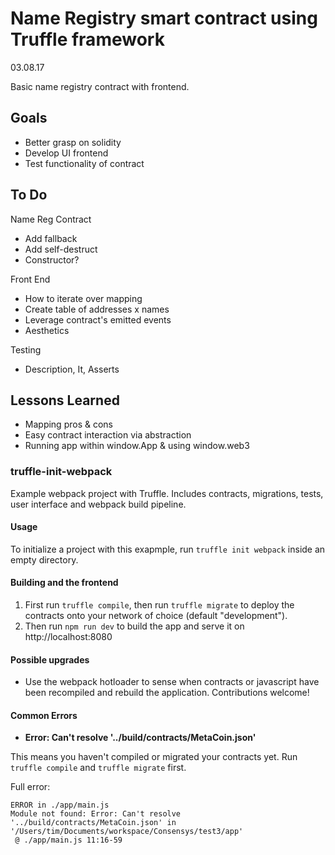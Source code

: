 # Name Registry smart contract using Truffle framework

03.08.17

Basic name registry contract with frontend.

## Goals
* Better grasp on solidity
* Develop UI frontend
* Test functionality of contract

## To Do

Name Reg Contract
* Add fallback
* Add self-destruct
* Constructor?

Front End
* How to iterate over mapping
* Create table of addresses x names
* Leverage contract's emitted events
* Aesthetics

Testing
* Description, It, Asserts

## Lessons Learned
* Mapping pros & cons
* Easy contract interaction via abstraction
* Running app within window.App & using window.web3


### truffle-init-webpack
Example webpack project with Truffle. Includes contracts, migrations, tests, user interface and webpack build pipeline.

#### Usage

To initialize a project with this exapmple, run `truffle init webpack` inside an empty directory.

#### Building and the frontend

1. First run `truffle compile`, then run `truffle migrate` to deploy the contracts onto your network of choice (default "development").
1. Then run `npm run dev` to build the app and serve it on http://localhost:8080

#### Possible upgrades

* Use the webpack hotloader to sense when contracts or javascript have been recompiled and rebuild the application. Contributions welcome!

#### Common Errors

* **Error: Can't resolve '../build/contracts/MetaCoin.json'**

This means you haven't compiled or migrated your contracts yet. Run `truffle compile` and `truffle migrate` first.

Full error:

```
ERROR in ./app/main.js
Module not found: Error: Can't resolve '../build/contracts/MetaCoin.json' in '/Users/tim/Documents/workspace/Consensys/test3/app'
 @ ./app/main.js 11:16-59
```
